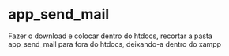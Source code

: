 # app_send_mail
Fazer o download e colocar dentro do htdocs, recortar a pasta app_send_mail para fora do htdocs, deixando-a dentro do xampp
